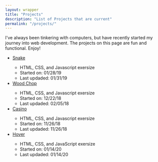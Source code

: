 ```yaml
---
layout: wrapper
title: "Projects"
description: "List of Projects that are current"
permalink: "/projects/"
---
```


<div class="section">
	<p>I've always been tinkering with computers, but have recently started my journey into web development. The projects on this page are fun and functional. Enjoy!</p>
</div>

  <div class="section">
      <ul>
        <li><a href="{{ page.url }}snake">Snake</a></li>
        <ul class = "projectNotes">
          <li>HTML, CSS, and Javascript exersize</li>
          <li>Started on: 01/28/19</li>
          <li>Last updaded: 01/31/19</li>
        </ul>
        <li><a href="{{ page.url }}woodchop">Wood Chop</a></li>
        <ul class = "projectNotes">
          <li>HTML, CSS, and Javascript exersize</li>
          <li>Started on: 12/22/18</li>
          <li>Last updaded: 02/05/18</li>
        </ul>
        <li><a href="{{ page.url }}casino">Casino</a></li>
        <ul class = "projectNotes">
          <li>HTML, CSS, and Javascript exersize</li>
          <li>Started on: 11/26/18</li>
          <li>Last updaded: 11/26/18</li>
        </ul>
        <li><a href="{{ page.url }}Hover">Hover</a></li>
        <ul class = "projectNotes">
          <li>HTML, CSS, and JavaScript exersize</li>
          <li>Started on: 01/14/20</li>
          <li>Last updaded: 01/14/20</li>
        </ul>

  </div>